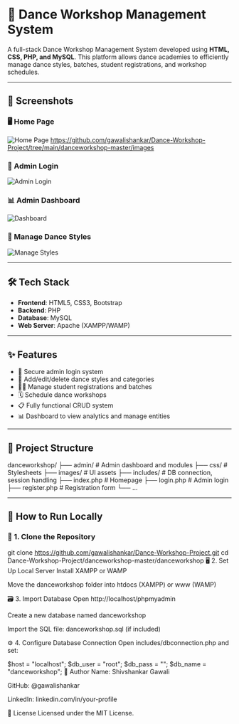 # 💃 Dance Workshop Management System

A full-stack Dance Workshop Management System developed using **HTML, CSS, PHP, and MySQL**. This platform allows dance academies to efficiently manage dance styles, batches, student registrations, and workshop schedules.

---

## 📸 Screenshots

### 🖥️ Home Page
![Home Page](screenshots/homepage.png)
https://github.com/gawalishankar/Dance-Workshop-Project/tree/main/danceworkshop-master/images

### 🔐 Admin Login
![Admin Login](screenshots/admin-login.png)

### 📊 Admin Dashboard
![Dashboard](screenshots/dashboard.png)

### 📝 Manage Dance Styles
![Manage Styles](screenshots/manage-styles.png)

---

## 🛠️ Tech Stack

- **Frontend**: HTML5, CSS3, Bootstrap  
- **Backend**: PHP  
- **Database**: MySQL  
- **Web Server**: Apache (XAMPP/WAMP)

---

## ✨ Features

- 🔐 Secure admin login system
- 🕺 Add/edit/delete dance styles and categories
- 👨‍🎓 Manage student registrations and batches
- 🗓️ Schedule dance workshops
- 📋 Fully functional CRUD system
- 📊 Dashboard to view analytics and manage entities

---

## 📁 Project Structure

danceworkshop/
├── admin/ # Admin dashboard and modules
├── css/ # Stylesheets
├── images/ # UI assets
├── includes/ # DB connection, session handling
├── index.php # Homepage
├── login.php # Admin login
├── register.php # Registration form
└── ...

---

## 🚀 How to Run Locally

### 🔧 1. Clone the Repository

git clone https://github.com/gawalishankar/Dance-Workshop-Project.git
cd Dance-Workshop-Project/danceworkshop-master/danceworkshop
🖥️ 2. Set Up Local Server
Install XAMPP or WAMP

Move the danceworkshop folder into htdocs (XAMPP) or www (WAMP)

🗃️ 3. Import Database
Open http://localhost/phpmyadmin

Create a new database named danceworkshop

Import the SQL file: danceworkshop.sql (if included)

⚙️ 4. Configure Database Connection
Open includes/dbconnection.php and set:

$host = "localhost";
$db_user = "root";
$db_pass = "";
$db_name = "danceworkshop";
🙋 Author
Name: Shivshankar Gawali

GitHub: @gawalishankar

LinkedIn: linkedin.com/in/your-profile

📄 License
Licensed under the MIT License.

